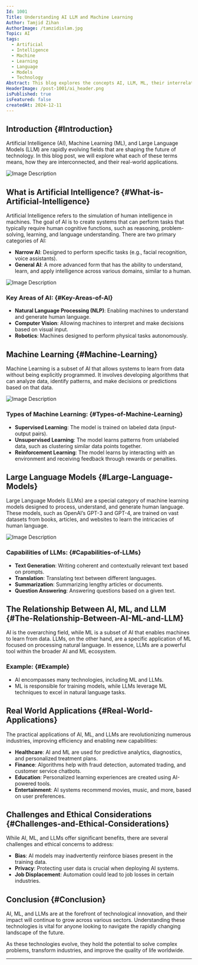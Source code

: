 ```yaml
---
Id: 1001
Title: Understanding AI LLM and Machine Learning
Author: Tamjid Zihan
AuthorImage: /tamzidislam.jpg
Topic: AI
tags:
  - Artificial
  - Intelligence
  - Machine
  - Learning
  - Language
  - Models
  - Technology
Abstract: This blog explores the concepts AI, LLM, ML, their interrelationships, and how they are transforming various industries.
HeaderImage: /post-1001/ai_header.png
isPublished: true
isFeatured: false
createdAt: 2024-12-11
---
```


## Introduction {#Introduction}

Artificial Intelligence (AI), Machine Learning (ML), and Large Language Models (LLM) are rapidly evolving fields that are shaping the future of technology. In this blog post, we will explore what each of these terms means, how they are interconnected, and their real-world applications.

![Image Description](/post-1001/ai_header.png)
## What is Artificial Intelligence? {#What-is-Artificial-Intelligence}

Artificial Intelligence refers to the simulation of human intelligence in machines. The goal of AI is to create systems that can perform tasks that typically require human cognitive functions, such as reasoning, problem-solving, learning, and language understanding. There are two primary categories of AI:

- **Narrow AI**: Designed to perform specific tasks (e.g., facial recognition, voice assistants).
- **General AI**: A more advanced form that has the ability to understand, learn, and apply intelligence across various domains, similar to a human.

![Image Description](/post-1001/AI.png)
### Key Areas of AI: {#Key-Areas-of-AI}
- **Natural Language Processing (NLP)**: Enabling machines to understand and generate human language.
- **Computer Vision**: Allowing machines to interpret and make decisions based on visual input.
- **Robotics**: Machines designed to perform physical tasks autonomously.



## Machine Learning {#Machine-Learning}

Machine Learning is a subset of AI that allows systems to learn from data without being explicitly programmed. It involves developing algorithms that can analyze data, identify patterns, and make decisions or predictions based on that data.

![Image Description](/post-1001/ML.png)
### Types of Machine Learning: {#Types-of-Machine-Learning}
- **Supervised Learning**: The model is trained on labeled data (input-output pairs).
- **Unsupervised Learning**: The model learns patterns from unlabeled data, such as clustering similar data points together.
- **Reinforcement Learning**: The model learns by interacting with an environment and receiving feedback through rewards or penalties.



## Large Language Models {#Large-Language-Models}

Large Language Models (LLMs) are a special category of machine learning models designed to process, understand, and generate human language. These models, such as OpenAI’s GPT-3 and GPT-4, are trained on vast datasets from books, articles, and websites to learn the intricacies of human language.


![Image Description](/post-1001/llm%201.png)
### Capabilities of LLMs: {#Capabilities-of-LLMs}
- **Text Generation**: Writing coherent and contextually relevant text based on prompts.
- **Translation**: Translating text between different languages.
- **Summarization**: Summarizing lengthy articles or documents.
- **Question Answering**: Answering questions based on a given text.


## The Relationship Between AI, ML, and LLM {#The-Relationship-Between-AI-ML-and-LLM}

AI is the overarching field, while ML is a subset of AI that enables machines to learn from data. LLMs, on the other hand, are a specific application of ML focused on processing natural language. In essence, LLMs are a powerful tool within the broader AI and ML ecosystem.

### Example: {#Example}
- AI encompasses many technologies, including ML and LLMs.
- ML is responsible for training models, while LLMs leverage ML techniques to excel in natural language tasks.

## Real World Applications {#Real-World-Applications}

The practical applications of AI, ML, and LLMs are revolutionizing numerous industries, improving efficiency and enabling new capabilities:

- **Healthcare**: AI and ML are used for predictive analytics, diagnostics, and personalized treatment plans.
- **Finance**: Algorithms help with fraud detection, automated trading, and customer service chatbots.
- **Education**: Personalized learning experiences are created using AI-powered tools.
- **Entertainment**: AI systems recommend movies, music, and more, based on user preferences.

## Challenges and Ethical Considerations {#Challenges-and-Ethical-Considerations}

While AI, ML, and LLMs offer significant benefits, there are several challenges and ethical concerns to address:
- **Bias**: AI models may inadvertently reinforce biases present in the training data.
- **Privacy**: Protecting user data is crucial when deploying AI systems.
- **Job Displacement**: Automation could lead to job losses in certain industries.

## Conclusion {#Conclusion}

AI, ML, and LLMs are at the forefront of technological innovation, and their impact will continue to grow across various sectors. Understanding these technologies is vital for anyone looking to navigate the rapidly changing landscape of the future.

As these technologies evolve, they hold the potential to solve complex problems, transform industries, and improve the quality of life worldwide.

---
